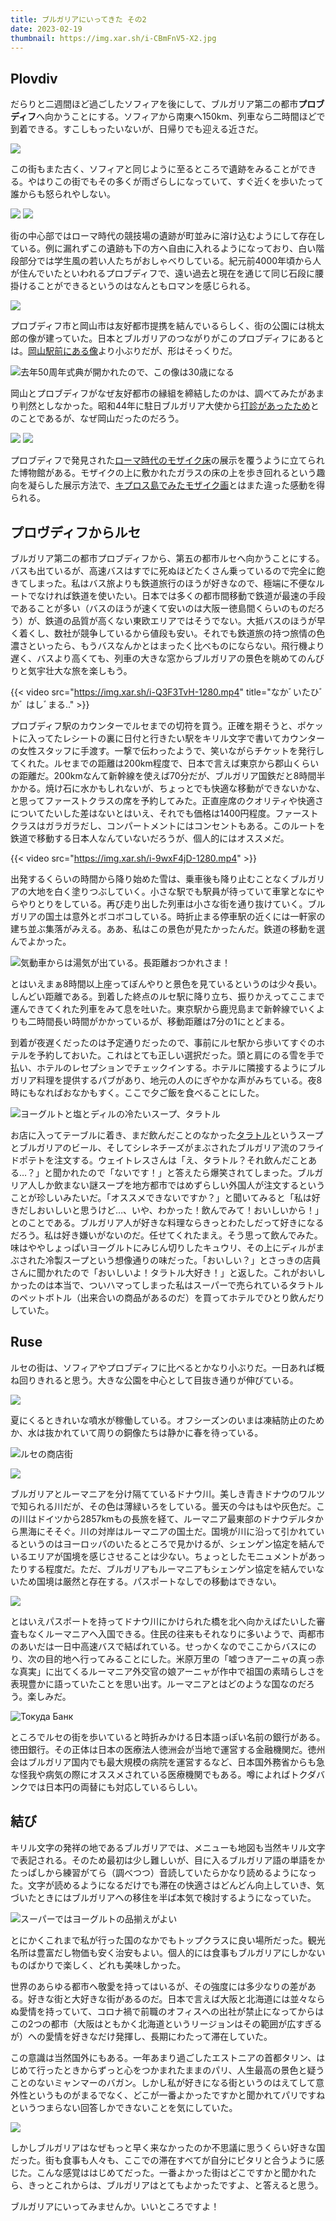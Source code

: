 ```yaml
---
title: ブルガリアにいってきた その2
date: 2023-02-19
thumbnail: https://img.xar.sh/i-CBmFnV5-X2.jpg
---
```


## Plovdiv

だらりと二週間ほど過ごしたソフィアを後にして、ブルガリア第二の都市**プロブディフ**へ向かうことにする。ソフィアから南東へ150km、列車なら二時間ほどで到着できる。すこしもったいないが、日帰りでも迎える近さだ。

![](https://img.xar.sh/i-GmSwsf4-X2.jpg)

この街もまた古く、ソフィアと同じように至るところで遺跡をみることができる。やはりこの街でもその多くが雨ざらしになっていて、すぐ近くを歩いたって誰からも怒られやしない。

![](https://img.xar.sh/i-HNsVjtB-X2.jpg)
![](https://img.xar.sh/i-WKMXPRf-X2.jpg)

街の中心部ではローマ時代の競技場の遺跡が町並みに溶け込むようにして存在している。例に漏れずこの遺跡も下の方へ自由に入れるようになっており、白い階段部分では学生風の若い人たちがおしゃべりしている。紀元前4000年頃から人が住んでいたといわれるプロブディフで、遠い過去と現在を通じて同じ石段に腰掛けることができるというのはなんともロマンを感じられる。

![](https://img.xar.sh/i-F6Rqfx5-X2.jpg)

プロブディフ市と岡山市は友好都市提携を結んでいるらしく、街の公園には桃太郎の像が建っていた。日本とブルガリアのつながりがこのプロブディフにあるとは。[岡山駅前にある像](https://www.okayama-kanko.jp/okatabi/797/page)より小ぶりだが、形はそっくりだ。

![去年50周年式典が開かれたので、この像は30歳になる](https://img.xar.sh/i-jmvG4Rq-X2.jpg)

岡山とプロブディフがなぜ友好都市の縁組を締結したのかは、調べてみたがあまり判然としなかった。昭和44年に駐日ブルガリア大使から[打診があったため](https://crd.ndl.go.jp/reference/modules/d3ndlcrdentry/index.php?page=ref_view&id=1000086838)とのことであるが、なぜ岡山だったのだろう。

![](https://img.xar.sh/i-4zDn5qm-X2.jpg)
![](https://img.xar.sh/i-w7c5bBd-X2.jpg)

プロブディフで発見された[ローマ時代のモザイク床](https://en.wikipedia.org/wiki/Great_Basilica,_Plovdiv)の展示を覆うように立てられた博物館がある。モザイクの上に敷かれたガラスの床の上を歩き回れるという趣向を凝らした展示方法で、[キプロス島でみたモザイク画](/post/1657384808/)とはまた違った感動を得られる。



## プロヴディフからルセ

ブルガリア第二の都市プロブディフから、第五の都市ルセへ向かうことにする。バスも出ているが、高速バスはすでに死ぬほどたくさん乗っているので完全に飽きてしまった。私はバス旅よりも鉄道旅行のほうが好きなので、極端に不便なルートでなければ鉄道を使いたい。日本では多くの都市間移動で鉄道が最速の手段であることが多い（バスのほうが速くて安いのは大阪ー徳島間くらいのものだろう）が、鉄道の品質が高くない東欧エリアではそうでない。大抵バスのほうが早く着くし、数社が競争しているから値段も安い。それでも鉄道旅の持つ旅情の色濃さといったら、もうバスなんかとはまったく比べものにならない。飛行機より遅く、バスより高くても、列車の大きな窓からブルガリアの景色を眺めてのんびりと気宇壮大な旅を楽しもう。

{{< video src="https://img.xar.sh/i-Q3F3TvH-1280.mp4" title="なかﾞいたひﾞかﾞ はしﾞまる.." >}}

プロブディフ駅のカウンターでルセまでの切符を買う。正確を期そうと、ポケットに入ってたレシートの裏に日付と行きたい駅をキリル文字で書いてカウンターの女性スタッフに手渡す。一撃で伝わったようで、笑いながらチケットを発行してくれた。ルセまでの距離は200km程度で、日本で言えば東京から郡山くらいの距離だ。200kmなんて新幹線を使えば70分だが、ブルガリア国鉄だと8時間半かかる。焼け石に水かもしれないが、ちょっとでも快適な移動ができないかな、と思ってファーストクラスの席を予約してみた。正直座席のクオリティや快適さについてたいした差はないとはいえ、それでも価格は1400円程度。ファーストクラスはガラガラだし、コンパートメントにはコンセントもある。このルートを鉄道で移動する日本人なんていないだろうが、個人的にはオススメだ。

{{< video src="https://img.xar.sh/i-9wxF4jD-1280.mp4" >}}

出発するくらいの時間から降り始めた雪は、乗車後も降り止むことなくブルガリアの大地を白く塗りつぶしていく。小さな駅でも駅員が待っていて車掌となにやらやりとりをしている。再び走り出した列車は小さな街を通り抜けていく。ブルガリアの国土は意外とボコボコしている。時折止まる停車駅の近くには一軒家の建ち並ぶ集落がみえる。ああ、私はこの景色が見たかったんだ。鉄道の移動を選んでよかった。

![気動車からは湯気が出ている。長距離おつかれさま！](https://img.xar.sh/i-xfSNknq-X2.jpg)

とはいえまぁ8時間以上座ってぼんやりと景色を見ているというのは少々長い。しんどい距離である。到着した終点のルセ駅に降り立ち、振りかえってここまで運んできてくれた列車をみて息を吐いた。東京駅から鹿児島まで新幹線でいくよりも二時間長い時間がかかっているが、移動距離は7分の1にとどまる。

到着が夜遅くだったのは予定通りだったので、事前にルセ駅から歩いてすぐのホテルを予約しておいた。これはとても正しい選択だった。頭と肩にのる雪を手で払い、ホテルのレセプションでチェックインする。ホテルに隣接するようにブルガリア料理を提供するパブがあり、地元の人のにぎやかな声がみちている。夜8時にもなればおなかもすく。ここで夕ご飯を食べることにした。

![ヨーグルトと塩とディルの冷たいスープ、タラトル](https://img.xar.sh/i-CBmFnV5-X2.jpg)

お店に入ってテーブルに着き、まだ飲んだことのなかった[タラトル](https://www.meiji.co.jp/meiji-shokuiku/worldculture/recipe/bulgaria1/)というスープとブルガリアのビール、そしてシレネチーズがまぶされたブルガリア流のフライドポテトを注文する。ウェイトレスさんは「え、タラトル？それ飲んだことある…？」と聞かれたので「ないです！」と答えたら爆笑されてしまった。ブルガリア人しか飲まない謎スープを地方都市ではめずらしい外国人が注文するということが珍しいみたいだ。「オススメできないですか？」と聞いてみると「私は好きだしおいしいと思うけど…、いや、わかった！飲んでみて！おいしいから！」とのことである。ブルガリア人が好きな料理ならきっとわたしだって好きになるだろう。私は好き嫌いがないのだ。任せてくれたまえ。そう思って飲んでみた。味はややしょっぱいヨーグルトにみじん切りしたキュウリ、その上にディルがまぶされた冷製スープという想像通りの味だった。「おいしい？」とさっきの店員さんに聞かれたので「おいしいよ！タラトル大好き！」と返した。これがおいしかったのは本当で、ついハマってしまった私はスーパーで売られているタラトルのペットボトル（出来合いの商品があるのだ）を買ってホテルでひとり飲んだりしていた。

## Ruse

ルセの街は、ソフィアやプロブディフに比べるとかなり小ぶりだ。一日あれば概ね回りきれると思う。大きな公園を中心として目抜き通りが伸びている。

![](https://img.xar.sh/i-fxqnfj9-X2.jpg)

夏にくるときれいな噴水が稼働している。オフシーズンのいまは凍結防止のためか、水は抜かれていて周りの銅像たちは静かに春を待っている。

![ルセの商店街](https://img.xar.sh/i-h2xgj8t-X2.jpg)

![](https://img.xar.sh/i-HxRGmpk-X2.jpg)

ブルガリアとルーマニアを分け隔てているドナウ川。美しき青きドナウのワルツで知られる川だが、その色は薄緑いろをしている。曇天の今はもはや灰色だ。この川はドイツから2857kmもの長旅を経て、ルーマニア最東部のドナウデルタから黒海にそそぐ。川の対岸はルーマニアの国土だ。国境が川に沿って引かれているというのはヨーロッパのいたるところで見かけるが、シェンゲン協定を結んでいるエリアが国境を感じさせることは少ない。ちょっとしたモニュメントがあったりする程度だ。ただ、ブルガリアもルーマニアもシェンゲン協定を結んでいないため国境は厳然と存在する。パスポートなしでの移動はできない。

![](https://img.xar.sh/i-MkGz58m-X2.jpg)

とはいえパスポートを持ってドナウ川にかけられた橋を北へ向かえばたいした審査もなくルーマニアへ入国できる。住民の往来もそれなりに多いようで、両都市のあいだは一日中高速バスで結ばれている。せっかくなのでここからバスにのり、次の目的地へ行ってみることにした。米原万里の「嘘つきアーニャの真っ赤な真実」に出てくるルーマニア外交官の娘アーニャが作中で祖国の素晴らしさを表現豊かに語っていたことを思い出す。ルーマニアとはどのような国なのだろう。楽しみだ。

![Токуда Банк](https://img.xar.sh/i-nCV56qq-X2.jpg)

ところでルセの街を歩いていると時折みかける日本語っぽい名前の銀行がある。徳田銀行。その正体は日本の医療法人徳洲会が当地で運営する金融機関だ。徳州会はブルガリア国内でも最大規模の病院を運営するなど、日本国外務省からも急な怪我や病気の際にオススメされている医療機関でもある。噂によればトクダバンクでは日本円の両替にも対応しているらしい。


## 結び

キリル文字の発祥の地であるブルガリアでは、メニューも地図も当然キリル文字で表記される。そのため最初は少し難しいが、目に入るブルガリア語の単語をかたっぱしから練習がてら（調べつつ）音読していたらかなり読めるようになった。文字が読めるようになるだけでも滞在の快適さはどんどん向上していき、気づいたときにはブルガリアへの移住を半ば本気で検討するようになっていた。

![スーパーではヨーグルトの品揃えがよい](https://img.xar.sh/i-p9Qp8Pc-X2.jpg)

とにかくこれまで私が行った国のなかでもトップクラスに良い場所だった。観光名所は豊富だし物価も安く治安もよい。個人的には食事もブルガリアにしかないものばかりで楽しく、どれも美味しかった。

世界のあらゆる都市へ敬愛を持ってはいるが、その強度には多少なりの差がある。好きな街と大好きな街があるのだ。日本で言えば大阪と北海道には並々ならぬ愛情を持っていて、コロナ禍で前職のオフィスへの出社が禁止になってからはこの2つの都市（大阪はともかく北海道というリージョンはその範囲が広すぎるが）への愛情を好きなだけ発揮し、長期にわたって滞在していた。

この意識は当然国外にもある。一年あまり過ごしたエストニアの首都タリン、はじめて行ったときからずっと心をつかまれたままのパリ、人生最高の景色と疑うことのないミャンマーのバガン。しかし私が好きになる街というのはえてして意外性というものがまるでなく、どこが一番よかったですかと聞かれてパリですねというつまらない回答しかできないことを気にしていた。

![](https://img.xar.sh/i-zsMsRck-X2.jpg)

しかしブルガリアはなぜもっと早く来なかったのか不思議に思うくらい好きな国だった。街も食事も人々も、ここでの滞在すべてが自分にピタリと合うように感じた。こんな感覚ははじめてだった。一番よかった街はどこですかと聞かれたら、きっとこれからは、ブルガリアはとてもよかったですよ、と答えると思う。

ブルガリアにいってみませんか。いいところですよ！
